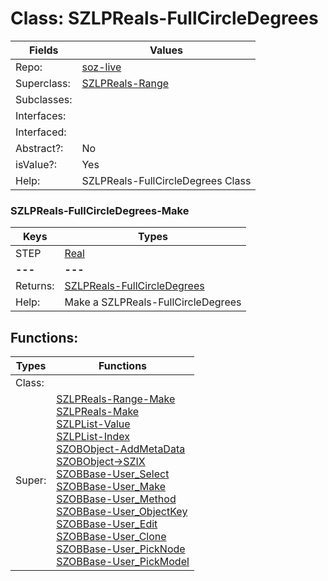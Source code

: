 
# Class:	SZLPReals-FullCircleDegrees

| Fields | Values |
| --------- | --------- |
| Repo: | [soz-live](/repos/soz-live.html) |
| Superclass: | [SZLPReals-Range](SZLPReals-Range.html) |
| Subclasses: |  |
| Interfaces: |  |
| Interfaced: |  |
| Abstract?: | No |
| isValue?: | Yes |
| Help: | SZLPReals-FullCircleDegrees Class |

### SZLPReals-FullCircleDegrees-Make

| Keys | Types |
| --------- | --------- |
| STEP | [Real](Real.html) |
| **---** | **---** |
| Returns: | [SZLPReals-FullCircleDegrees](SZLPReals-FullCircleDegrees.html) |
| Help: | Make a SZLPReals-FullCircleDegrees |


## Functions:

| Types | Functions |
| --------- | --------- |
| Class: |  |
| Super: | [SZLPReals-Range-Make](SZLPReals-Range.html) <br> [SZLPReals-Make](SZLPReals.html) <br> [SZLPList-Value](SZLPList.html) <br> [SZLPList-Index](SZLPList.html) <br> [SZOBObject-AddMetaData](SZOBObject.html) <br> [SZOBObject->SZIX](SZOBObject.html) <br> [SZOBBase-User_Select](SZOBBase.html) <br> [SZOBBase-User_Make](SZOBBase.html) <br> [SZOBBase-User_Method](SZOBBase.html) <br> [SZOBBase-User_ObjectKey](SZOBBase.html) <br> [SZOBBase-User_Edit](SZOBBase.html) <br> [SZOBBase-User_Clone](SZOBBase.html) <br> [SZOBBase-User_PickNode](SZOBBase.html) <br> [SZOBBase-User_PickModel](SZOBBase.html) |



